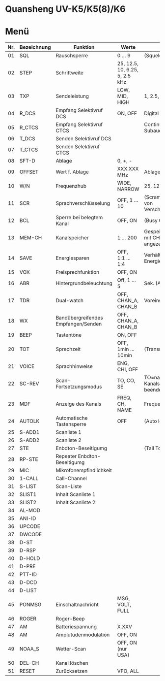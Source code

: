 

# Quansheng UV-K5/K5(8)/K6

# Menü

Nr. | Bezeichnung | Funktion                            | Werte                           | Anmerkungen
:--:| ----------- | ----------------------------------- | ------------------------------- | ----------------
01  | SQL         | Rauschsperre                        | 0 … 9                           | (Squelch)
02  | STEP        | Schrittweite                        | 25, 12.5, 10, 6.25, 5, 2.5 kHz  |
03  | TXP         | Sendeleistung                       | LOW, MID, HIGH                  | 1, 2.5, 5 W 
04  | R_DCS       | Empfang Selektivruf DCS             | ON, OFF                         | Digital Coded Squelch
05  | R_CTCS      | Empfang Selektivruf CTCS            |                                 | Continuous Tone-Coded Subaudio Squelch
06  | T_DCS       | Senden Selektivruf DCS              |                                 |
07  | T_CTCS      | Senden Selektivruf CTCS             |                                 |
08  | SFT-D       | Ablage                              | 0, +, -                         |
09  | OFFSET      | Wert f. Ablage                      | XXX.XXX MHz                     | Ablagefrequenz
10  | W/N         | Frequenzhub                         | WIDE, NARROW                    | 25, 12.5 kHz
11  | SCR         | Sprachverschlüsselung               | OFF, 1 … 10                     | (Scrambling) 1 bis 10 Arten von Verschlüsselungsfrequenzen.
12  | BCL         | Sperre bei belegtem Kanal           | OFF, ON                         | (Busy Channel Lockage)
13  | MEM-CH      | Kanalspeicher                       | 1 … 200                         | Gespeicherte Kanäle werden mit CH- vor der Nr. angezeigt
14  | SAVE        | Energiesparen                       | OFF, 1:1 … 1:4                  | Verhältnis Ein- zu Energiesparzeit
15  | VOX         | Freisprechfunktion                  | OFF, ON                         |
16  | ABR         | Hintergrundbeleuchtung              | Off, 1 … 5                      | Sek. (Auto Backlight Rate)
17  | TDR         | Dual-watch                          | OFF, CHAN_A, CHAN_B             | Voreinstellung Senden
18  | WX          | Bandübergreifendes Empfangen/Senden | OFF, CHAN_A, CHAN_B             |
19  | BEEP        | Tastentöne                          | ON, OFF                         |
20  | TOT         | Sprechzeit                          | OFF, 1min … 10min               | (Transmit over time)
21  | VOICE       | Sprachhinweise                      | ENG, CHI, OFF                   |
22  | SC-REV      | Scan-Fortsetzungsmodus              | TO, CO, SE                      | TO=nach 5 Sek, CO=nach Kanalsendung, SE=Scan beenden
23  | MDF         | Anzeige des Kanals                  | FREQ, CH, NAME                  | Frequenz, Kanal, Name
24  | AUTOLK      | Automatische Tastensperre           | OFF                             | (Auto lock)
25  | S-ADD1      | Scanliste 1                         |                                 |
26  | S-ADD2      | Scanliste 2                         |                                 |
27  | STE         | Enbdton-Beseitigumg                 |                                 | (Tail Tone Elimination)
28  | RP-STE      | Repeater Enbdton-Beseitigumg        |
29  | MIC         | Mikrofonempfindlichkeit     |
30  | 1-CALL      | Call-Channel
31  | S-LIST      | Scan-Liste
32  | SLIST1      | Inhalt Scanliste 1
33  | SLIST2      | Inhalt Scanliste 2
34  | AL-MOD
35  | ANI-ID
36  | UPCODE
37  | DWCODE
38  | D-ST
39  | D-RSP
40  | D-HOLD
41  | D-PRE
42  | PTT-ID      |
43  | D-DCD
44  | D-LIST
45  | PONMSG      | Einschaltnachricht                  | MSG, VOLT, FULL
46  | ROGER       | Roger-Beep                          |
47  | AM          | Batteriespannung                    | X.XXV
48  | AM          | Amplutudenmodulation                | OFF, ON
49  | NOAA_S      | Wetter-Scan                         | OFF, ON (nur USA)
50  | DEL-CH      | Kanal löschen                       |
51  | RESET       | Zurücksetzen                        | VFO, ALL
